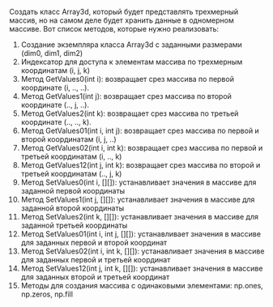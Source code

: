 Создать класс Array3d, который будет представлять трехмерный массив, но на самом деле будет хранить данные в одномерном массиве. Вот список методов, которые нужно реализовать:
1. Создание экземпляра класса Array3d с заданными размерами (dim0, dim1, dim2)
2. Индексатор для доступа к элементам массива по трехмерным координатам (i, j, k)
3. Метод GetValues0(int i): возвращает срез массива по первой координате (i, .., ..).
4. Метод GetValues1(int j): возвращает срез массива по второй координате (.., j, ..).
5. Метод GetValues2(int k): возвращает срез массива по третьей координате (.., .., k).
6. Метод GetValues01(int i, int j): возвращает срез массива по первой и второй координатам (i, j, ..)
7. Метод GetValues02(int i, int k): возвращает срез массива по первой и третьей координатам (i, .., k)
8. Метод GetValues12(int j, int k): возвращает срез массива по второй и третьей координатам (.., j, k)
9. Метод SetValues0(int i, [][]): устанавливает значения в массиве для заданной первой координаты
10. Метод SetValues1(int j, [][]): устанавливает значения в массиве для заданной второй координаты
11. Метод SetValues2(int k, [][]): устанавливает значения в массиве для заданной третьей координаты
12. Метод SetValues01(int i, int j, [][]): устанавливает значения в массиве для заданных первой и второй координат
13. Метод SetValues02(int i, int k, [][]): устанавливает значения в массиве для заданных первой и третьей координат
14. Метод SetValues12(int j, int k, [][]): устанавливает значения в массиве для заданных второй и третьей координат
15. Методы для создания массива с одинаковыми элементами: np.ones, np.zeros, np.fill
